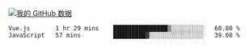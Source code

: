 [![我的 GitHub 数据](https://github-readme-stats.vercel.app/api?username=unbrain&?theme=dark)]()

<!--START_SECTION:waka-->
```text
Vue.js       1 hr 29 mins    ███████████████▒░░░░░░░░░   60.80 % 
JavaScript   57 mins         █████████▓░░░░░░░░░░░░░░░   39.08 % 
```
<!--END_SECTION:waka-->
